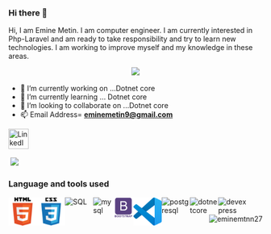 ### Hi there 👋

<!--
**eminemtnn27/eminemtnn27** is a ✨ _special_ ✨ repository because its `README.md` (this file) appears on your GitHub profile.
-->
Hi, I am Emine Metin. I am computer engineer. I am currently interested in Php-Laravel and am ready to take responsibility and try to learn new technologies. I am working to improve myself and my knowledge in these areas.

<p align="center"><img  src="https://media.giphy.com/media/fAnzw6YK33jMwzp5wp/giphy.gif"  > </p>

- 🔭 I’m currently working on ...Dotnet core
- 🌱 I’m currently learning ... Dotnet core
- 👯 I’m looking to collaborate on ...Dotnet core
- 📫 Email Address=  **eminemetin9@gmail.com**
 
 <p><a href="https://www.linkedin.com/in/emine-metin-b1a88a115"><img src="https://edent.github.io/SuperTinyIcons/images/svg/linkedin.svg"  width="40" height="40" title="LinkedIn" /></a></p>
 
<p>&nbsp;<img   src="https://github-readme-stats.vercel.app/api?username=eminemtnn27&show_icons=true&theme=gruvbox" width="600" /></p>
 </p>

### Language and tools used
<img   alt="HTML5" width="56px" src="https://raw.githubusercontent.com/github/explore/80688e429a7d4ef2fca1e82350fe8e3517d3494d/topics/html/html.png" align="left" />
<img   alt="CSS3" width="56px" src="https://raw.githubusercontent.com/github/explore/80688e429a7d4ef2fca1e82350fe8e3517d3494d/topics/css/css.png" align="left" /> 
<img  alt="SQL" width="56px" src="https://upload.wikimedia.org/wikipedia/commons/9/9a/Laravel.svg" align="left"/>
<img src="https://img.shields.io/badge/MySQL-00000F?style=for-the-badge&logo=mysql&logoColor=white" alt="mysql" width="40" height="40" align="left"/> 
<img src="https://github.com/devicons/devicon/blob/master/icons/bootstrap/bootstrap-plain-wordmark.svg" alt="bootstrap" width="40" height="40" align="left"/>
<img align="left" alt="Visual Studio Code" width="56px" src="https://raw.githubusercontent.com/github/explore/80688e429a7d4ef2fca1e82350fe8e3517d3494d/topics/visual-studio-code/visual-studio-code.png" />
  <img   alt="postgresql" width="56px" src="https://user-images.githubusercontent.com/24623425/36042969-f87531d4-0d8a-11e8-9dee-e87ab8c6a9e3.png" align="left" />
    <img   alt="dotnetcore" width="56px" src="https://upload.wikimedia.org/wikipedia/commons/thumb/e/ee/.NET_Core_Logo.svg/1200px-.NET_Core_Logo.svg.png" align="left" />
      <img   alt="devexpress" placeholder="devexpress" width="56px" src="https://pbs.twimg.com/profile_images/3786794087/5ba269ffdac7b02148f87906604c00d4_400x400.png" align="left" />
<p align="right"> <img src="https://komarev.com/ghpvc/?username=eminemtnn27" alt="eminemtnn27" /> </p>


